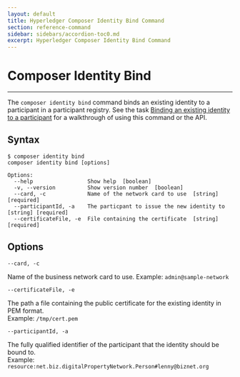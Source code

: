 ```yaml
---
layout: default
title: Hyperledger Composer Identity Bind Command
section: reference-command
sidebar: sidebars/accordion-toc0.md
excerpt: Hyperledger Composer Identity Bind Command
---
```


# Composer Identity Bind

---

The `composer identity bind` command binds an existing identity to a participant in a
participant registry. See the task [Binding an existing identity to a participant](../managing/identity-bind.html)
for a walkthrough of using this command or the API.

## Syntax

```
$ composer identity bind
composer identity bind [options]

Options:
  --help                 Show help  [boolean]
  -v, --version          Show version number  [boolean]
  --card, -c             Name of the network card to use  [string] [required]
  --participantId, -a    The particpant to issue the new identity to  [string] [required]
  --certificateFile, -e  File containing the certificate  [string] [required]
```

## Options

`--card, -c`

Name of the business network card to use.
Example: `admin@sample-network`

`--certificateFile, -e`

The path a file containing the public certificate for the existing identity in PEM format.  
Example: `/tmp/cert.pem`

`--participantId, -a`

The fully qualified identifier of the participant that the identity should be bound to.  
Example: `resource:net.biz.digitalPropertyNetwork.Person#lenny@biznet.org`
